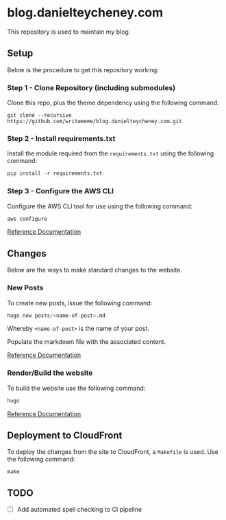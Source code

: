 # blog.danielteycheney.com

This repository is used to maintain my blog.

## Setup

Below is the procedure to get this repository working:

### Step 1 - Clone Repository (including submodules)

Clone this repo, plus the theme dependency using the following command:  

```commandline
git clone --recursive https://github.com/writememe/blog.danielteycheney.com.git
```

### Step 2 - Install requirements.txt

Install the module required from the `requirements.txt` using the following command:

```python
pip install -r requirements.txt
```

### Step 3 - Configure the AWS CLI

Configure the AWS CLI tool for use using the following command:

```python
aws configure
```

[Reference Documentation](https://docs.aws.amazon.com/cli/latest/userguide/cli-chap-configure.html)

## Changes

Below are the ways to make standard changes to the website.

### New Posts

To create new posts, issue the following command:

```python
hugo new posts/<name-of-post>.md
```
Whereby `<name-of-post>` is the name of your post.

Populate the markdown file with the associated content.

[Reference Documentation](https://gohugo.io/getting-started/quick-start/#step-4-add-some-content)

### Render/Build the website

To build the website use the following command:

```python
hugo
```

[Reference Documentation](https://gohugo.io/getting-started/usage/#the-hugo-command)

## Deployment to CloudFront

To deploy the changes from the site to CloudFront, a `Makefile` is used. Use the following command:

```console
make
```

## TODO

- [ ] Add automated spell checking to CI pipeline